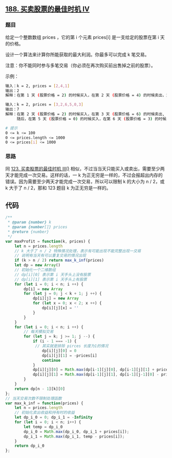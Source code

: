 ## [188. 买卖股票的最佳时机 IV](https://leetcode-cn.com/problems/best-time-to-buy-and-sell-stock-iv/)
### 题目
给定一个整数数组 prices ，它的第 i 个元素 prices[i] 是一支给定的股票在第 i 天的价格。

设计一个算法来计算你所能获取的最大利润。你最多可以完成 k 笔交易。

注意：你不能同时参与多笔交易（你必须在再次购买前出售掉之前的股票）。


示例：
```sh
输入：k = 2, prices = [2,4,1]
输出：2
解释：在第 1 天 (股票价格 = 2) 的时候买入，在第 2 天 (股票价格 = 4) 的时候卖出，这笔交易所能获得利润 = 4-2 = 2 。

输入：k = 2, prices = [3,2,6,5,0,3]
输出：7
解释：在第 2 天 (股票价格 = 2) 的时候买入，在第 3 天 (股票价格 = 6) 的时候卖出, 这笔交易所能获得利润 = 6-2 = 4 。
     随后，在第 5 天 (股票价格 = 0) 的时候买入，在第 6 天 (股票价格 = 3) 的时候卖出, 这笔交易所能获得利润 = 3-0 = 3 。

# 提示
0 <= k <= 100
0 <= prices.length <= 1000
0 <= prices[i] <= 1000
```
### 思路
同 [123. 买卖股票的最佳时机 III()](https://github.com/kricn/web-notes/blob/master/dataStructureAndAlgorithm/leetcode/123.%20%E4%B9%B0%E5%8D%96%E8%82%A1%E7%A5%A8%E7%9A%84%E6%9C%80%E4%BD%B3%E6%97%B6%E6%9C%BA%20III.md) 相似，不过当当天只能买入或卖出，需要至少两天才能完成一次交易。这样的话，一 k 为正无穷是一样的，不过会报超出内存的错误。因为需要至少两天才能完成一次交易，所以可以限制 k 的大小为 n / 2，或 k 大于了 n / 2，那和 123 题目 k 为正无穷是一样的。
## 代码
```javascript
/**
 * @param {number} k
 * @param {number[]} prices
 * @return {number}
 */
var maxProfit = function(k, prices) {
    let n = prices.length
    // k 大于了 n / 2 特殊情况处理，表示有可能出现不能完整出现一交易
    // 说明有当天有可以重复交易的情况出现
    if (k > n / 2) return max_k_inf(prices)
    let dp = new Array()
    // 初始化一个二维数组
    // dp[i][0] 表示第 i 天手头上没有股票
    // dp[i][1] 表示第 i 天手头上有股票
    for (let i = 0; i < n; i ++) {
        dp[i] = new Array
        for (let j = 0; j < k + 1; j ++) {
            dp[i][j] = new Array
            for (let x = 0; x < 2; x ++) {
                dp[i][j][x] = ''
            }
        }
    }
    for (let i = 0; i < n; i ++) {
        // 每天模拟交易
        for (let j = k; j >= 1; j --) {
            if (i - 1 === -1) {
             // 其实就是排除 pirces 长度为1的情况
                dp[i][j][0] = 0
                dp[i][j][1] = -prices[i]
                continue
            }
            dp[i][j][0] = Math.max(dp[i-1][j][0], dp[i-1][j][1] + prices[i]);
            dp[i][j][1] = Math.max(dp[i-1][j][1], dp[i-1][j-1][0] - prices[i]);
        }
    }
    return dp[n - 1][k][0]
};
// 当天交易次数不限制处理函数
var max_k_inf = function(prices) {
    let n = prices.length
    // 初始化卖出收益和持有时的收益
    let dp_i_0 = 0; dp_i_1 = -Infinity
    for (let i = 0; i < n; i++) {
        let temp = dp_i_0
        dp_i_0 = Math.max(dp_i_0, dp_i_1 + prices[i]);
        dp_i_1 = Math.max(dp_i_1, temp - prices[i]);
    }
    return dp_i_0
};
```